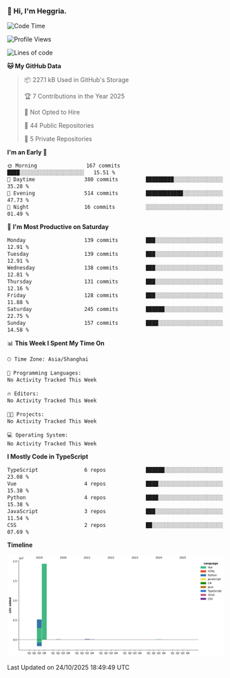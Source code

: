 ### 👋 Hi, I'm Heggria.

<!--START_SECTION:waka-->
![Code Time](http://img.shields.io/badge/Code%20Time-1%2C037%20hrs%2020%20mins-blue)

![Profile Views](http://img.shields.io/badge/Profile%20Views-6-blue)

![Lines of code](https://img.shields.io/badge/From%20Hello%20World%20I%27ve%20Written-24.8%20million%20lines%20of%20code-blue)

**🐱 My GitHub Data** 

> 📦 227.1 kB Used in GitHub's Storage 
 > 
> 🏆 7 Contributions in the Year 2025
 > 
> 🚫 Not Opted to Hire
 > 
> 📜 44 Public Repositories 
 > 
> 🔑 5 Private Repositories 
 > 
**I'm an Early 🐤** 

```text
🌞 Morning                167 commits         ████░░░░░░░░░░░░░░░░░░░░░   15.51 % 
🌆 Daytime                380 commits         █████████░░░░░░░░░░░░░░░░   35.28 % 
🌃 Evening                514 commits         ████████████░░░░░░░░░░░░░   47.73 % 
🌙 Night                  16 commits          ░░░░░░░░░░░░░░░░░░░░░░░░░   01.49 % 
```
📅 **I'm Most Productive on Saturday** 

```text
Monday                   139 commits         ███░░░░░░░░░░░░░░░░░░░░░░   12.91 % 
Tuesday                  139 commits         ███░░░░░░░░░░░░░░░░░░░░░░   12.91 % 
Wednesday                138 commits         ███░░░░░░░░░░░░░░░░░░░░░░   12.81 % 
Thursday                 131 commits         ███░░░░░░░░░░░░░░░░░░░░░░   12.16 % 
Friday                   128 commits         ███░░░░░░░░░░░░░░░░░░░░░░   11.88 % 
Saturday                 245 commits         ██████░░░░░░░░░░░░░░░░░░░   22.75 % 
Sunday                   157 commits         ████░░░░░░░░░░░░░░░░░░░░░   14.58 % 
```


📊 **This Week I Spent My Time On** 

```text
🕑︎ Time Zone: Asia/Shanghai

💬 Programming Languages: 
No Activity Tracked This Week

🔥 Editors: 
No Activity Tracked This Week

🐱‍💻 Projects: 
No Activity Tracked This Week

💻 Operating System: 
No Activity Tracked This Week
```

**I Mostly Code in TypeScript** 

```text
TypeScript               6 repos             ██████░░░░░░░░░░░░░░░░░░░   23.08 % 
Vue                      4 repos             ████░░░░░░░░░░░░░░░░░░░░░   15.38 % 
Python                   4 repos             ████░░░░░░░░░░░░░░░░░░░░░   15.38 % 
JavaScript               3 repos             ███░░░░░░░░░░░░░░░░░░░░░░   11.54 % 
CSS                      2 repos             ██░░░░░░░░░░░░░░░░░░░░░░░   07.69 % 
```



**Timeline**

![Lines of Code chart](https://raw.githubusercontent.com/heggria/heggria/main/assets/bar_graph.png)


 Last Updated on 24/10/2025 18:49:49 UTC
<!--END_SECTION:waka-->
